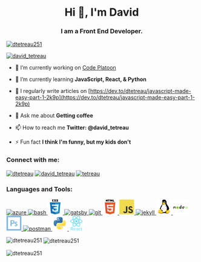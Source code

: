 <h1 align="center">Hi 👋, I'm David</h1>
<h3 align="center">I am a Front End Developer.</h3>

<p align="left"> <a href="https://github.com/ryo-ma/github-profile-trophy"><img src="https://github-profile-trophy.vercel.app/?username=dtetreau251" alt="dtetreau251" /></a> </p>

<p align="left"> <a href="https://twitter.com/david_tetreau" target="blank"><img src="https://img.shields.io/twitter/follow/david_tetreau?logo=twitter&style=for-the-badge" alt="david_tetreau" /></a> </p>

- 🔭 I’m currently working on [Code Platoon](https://www.codeplatoon.org/)

- 🌱 I’m currently learning **JavaScript, React, & Python**

- 📝 I regularly write articles on [https://dev.to/dtetreau/javascript-made-easy-part-1-2k9p](https://dev.to/dtetreau/javascript-made-easy-part-1-2k9p)

- 💬 Ask me about **Getting coffee**

- 📫 How to reach me **Twitter: @david_tetreau**

- ⚡ Fun fact **I think I'm funny, but my kids don't**

<h3 align="left">Connect with me:</h3>
<p align="left">
<a href="https://dev.to/dtetreau" target="blank"><img align="center" src="https://cdn.jsdelivr.net/npm/simple-icons@3.0.1/icons/dev-dot-to.svg" alt="dtetreau" height="30" width="40" /></a>
<a href="https://twitter.com/david_tetreau" target="blank"><img align="center" src="https://raw.githubusercontent.com/rahuldkjain/github-profile-readme-generator/master/src/images/icons/Social/twitter.svg" alt="david_tetreau" height="30" width="40" /></a>
<a href="https://linkedin.com/in/tetreau" target="blank"><img align="center" src="https://raw.githubusercontent.com/rahuldkjain/github-profile-readme-generator/master/src/images/icons/Social/linked-in-alt.svg" alt="tetreau" height="30" width="40" /></a>
</p>

<h3 align="left">Languages and Tools:</h3>
<p align="left"> <a href="https://azure.microsoft.com/en-in/" target="_blank"> <img src="https://www.vectorlogo.zone/logos/microsoft_azure/microsoft_azure-icon.svg" alt="azure" width="40" height="40"/> </a> <a href="https://www.gnu.org/software/bash/" target="_blank"> <img src="https://www.vectorlogo.zone/logos/gnu_bash/gnu_bash-icon.svg" alt="bash" width="40" height="40"/> </a> <a href="https://www.w3schools.com/css/" target="_blank"> <img src="https://raw.githubusercontent.com/devicons/devicon/master/icons/css3/css3-original-wordmark.svg" alt="css3" width="40" height="40"/> </a> <a href="https://www.gatsbyjs.com/" target="_blank"> <img src="https://www.vectorlogo.zone/logos/gatsbyjs/gatsbyjs-icon.svg" alt="gatsby" width="40" height="40"/> </a> <a href="https://git-scm.com/" target="_blank"> <img src="https://www.vectorlogo.zone/logos/git-scm/git-scm-icon.svg" alt="git" width="40" height="40"/> </a> <a href="https://www.w3.org/html/" target="_blank"> <img src="https://raw.githubusercontent.com/devicons/devicon/master/icons/html5/html5-original-wordmark.svg" alt="html5" width="40" height="40"/> </a> <a href="https://developer.mozilla.org/en-US/docs/Web/JavaScript" target="_blank"> <img src="https://raw.githubusercontent.com/devicons/devicon/master/icons/javascript/javascript-original.svg" alt="javascript" width="40" height="40"/> </a> <a href="https://jekyllrb.com/" target="_blank"> <img src="https://www.vectorlogo.zone/logos/jekyllrb/jekyllrb-icon.svg" alt="jekyll" width="40" height="40"/> </a> <a href="https://www.linux.org/" target="_blank"> <img src="https://raw.githubusercontent.com/devicons/devicon/master/icons/linux/linux-original.svg" alt="linux" width="40" height="40"/> </a> <a href="https://nodejs.org" target="_blank"> <img src="https://raw.githubusercontent.com/devicons/devicon/master/icons/nodejs/nodejs-original-wordmark.svg" alt="nodejs" width="40" height="40"/> </a> <a href="https://www.photoshop.com/en" target="_blank"> <img src="https://raw.githubusercontent.com/devicons/devicon/master/icons/photoshop/photoshop-line.svg" alt="photoshop" width="40" height="40"/> </a> <a href="https://postman.com" target="_blank"> <img src="https://www.vectorlogo.zone/logos/getpostman/getpostman-icon.svg" alt="postman" width="40" height="40"/> </a> <a href="https://www.python.org" target="_blank"> <img src="https://raw.githubusercontent.com/devicons/devicon/master/icons/python/python-original.svg" alt="python" width="40" height="40"/> </a> <a href="https://reactjs.org/" target="_blank"> <img src="https://raw.githubusercontent.com/devicons/devicon/master/icons/react/react-original-wordmark.svg" alt="react" width="40" height="40"/> </a> </p>

<p><img align="left" src="https://github-readme-stats.vercel.app/api/top-langs?username=dtetreau251&show_icons=true&locale=en&layout=compact" alt="dtetreau251" /></p>

<p>&nbsp;<img align="center" src="https://github-readme-stats.vercel.app/api?username=dtetreau251&show_icons=true&locale=en" alt="dtetreau251" /></p>

<p><img align="center" src="https://github-readme-streak-stats.herokuapp.com/?user=dtetreau251&" alt="dtetreau251" /></p>


